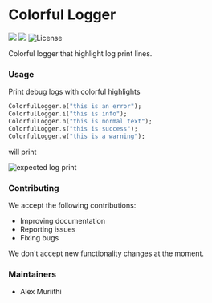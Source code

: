 # Colorful Logger
<p>
<a href="https://github.com/AlexMuriithi/colorful_logger.git"><img src="https://img.shields.io/badge/pub-v.0.0.1-brightgreen"></a>
<a><img src="https://img.shields.io/badge/language%20-English%20-red"></a>
<a><img src="https://img.shields.io/github/license/leisim/logger?logo=open-source-initiative&amp;logoColor=green" alt="License"></a>
</p>

Colorful logger that highlight log print lines.

### Usage

Print debug logs with colorful highlights

```dart
ColorfulLogger.e("this is an error");
ColorfulLogger.i("this is info");
ColorfulLogger.n("this is normal text");
ColorfulLogger.s("this is success");
ColorfulLogger.w("this is a warning");
```
will print

![expected log print](https://photos.app.goo.gl/mNLAiaMMTs3ndtT67)

### Contributing

We accept the following contributions:

* Improving documentation
* Reporting issues
* Fixing bugs

We don't accept new functionality changes at the moment.

### Maintainers

* Alex Muriithi
